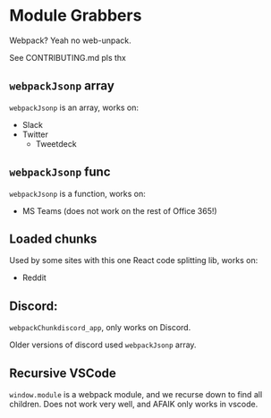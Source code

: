 # Module Grabbers

Webpack? Yeah no web-unpack.

See CONTRIBUTING.md pls thx

## `webpackJsonp` array

`webpackJsonp` is an array, works on:

- Slack
- Twitter
  - Tweetdeck

## `webpackJsonp` func

`webpackJsonp` is a function, works on:

- MS Teams (does not work on the rest of Office 365!)

## Loaded chunks
Used by some sites with this one React code splitting lib, works on:
 - Reddit

## Discord:

`webpackChunkdiscord_app`, only works on Discord.

Older versions of discord used `webpackJsonp` array.

## Recursive VSCode

`window.module` is a webpack module, and we recurse down to find all children.
Does not work very well, and AFAIK only works in vscode.